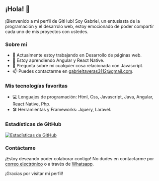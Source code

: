 ## ¡Hola! 👋

¡Bienvenido a mi perfil de GitHub! Soy Gabriel, un entusiasta de la programación y el desarrolo web, estoy emocionado de poder compartir cada uno de mis proyectos con ustedes.

### Sobre mí

- 🔭 Actualmente estoy trabajando en Desarrollo de páginas web.
- 🌱 Estoy aprendiendo Angular y React Native.
- 💬 Pregunta sobre mí cualquier cosa relacionada con Javascript.
- 📫 Puedes contactarme en gabrieltaveras3112@gmail.com.

### Mis tecnologías favoritas

- 💻 Lenguajes de programación: Html, Css, Javascript, Java, Angular, React Native, Php.
- 🛠️ Herramientas y Frameworks: Jquery, Laravel.

### Estadísticas de GitHub

[![Estadísticas de GitHub](https://github-readme-stats.vercel.app/api?username=imgaby&show_icons=true&theme=radical)](https://github.com/imgaby)

### Contáctame

¡Estoy deseando poder colaborar contigo! No dudes en contactarme por [correo electrónico](mailto:gabrieltaveras3112@gmail.com) o a través de [Whatsapp](666380241).

¡Gracias por visitar mi perfil!
